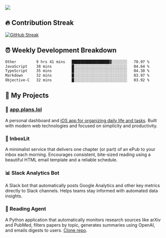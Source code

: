 ![](http://github-profile-summary-cards.vercel.app/api/cards/profile-details?username=sivori&theme=nightowl)

## 🔥 Contribution Streak
[![GitHub Streak](https://github-readme-streak-stats-murex-one.vercel.app?user=sivori&theme=nightowl&hide_border=true&card_width=700&card_height=200&ring=EBE011&fire=EB9B1B)](https://git.io/streak-stats)

## ⏰ Weekly Development Breakdown
<!--START_SECTION:waka-->

```txt
Other         9 hrs 41 mins   █████████████████▓░░░░░░░   70.97 %
JavaScript    38 mins         █░░░░░░░░░░░░░░░░░░░░░░░░   04.64 %
TypeScript    35 mins         █░░░░░░░░░░░░░░░░░░░░░░░░   04.30 %
Markdown      32 mins         █░░░░░░░░░░░░░░░░░░░░░░░░   03.97 %
Objective-C   32 mins         █░░░░░░░░░░░░░░░░░░░░░░░░   03.92 %
```

<!--END_SECTION:waka-->

## 🚀 My Projects

### 📱 [app.plans.lol](https://app.plans.lol)
A personal dashboard and [iOS app for organizing daily life and tasks](https://apps.apple.com/us/app/plans-lol/id6703607762). Built with modern web technologies and focused on simplicity and productivity.

### 📘 InboxLit

A minimalist service that delivers one chapter (or part) of an ePub to your inbox each morning. Encourages consistent, bite-sized reading using a beautiful HTML email template and a reliable schedule.

### 📊 Slack Analytics Bot
A Slack bot that automatically posts Google Analytics and other key metrics directly to Slack channels. Helps teams stay informed with automated data insights.

### 🤖 Reading Agent

A Python application that automatically monitors research sources like arXiv and PubMed, filters papers by topic, generates summaries using OpenAI, and emails digests to users. [Clone repo](https://github.com/mentarch/reading-agent).

